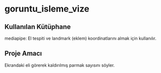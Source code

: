 # goruntu_isleme_vize

## Kullanılan Kütüphane
mediapipe: El tespiti ve landmark (eklem) koordinatlarını almak için kullanılır.

## Proje Amacı
Ekrandaki eli görerek kaldırılmış parmak sayısını söyler.
